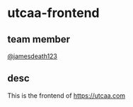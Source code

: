 # utcaa-frontend

## team member
[@jamesdeath123](https://github.com/jamesdeath123)

## desc
This is the frontend of https://utcaa.com
